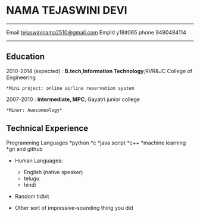 NAMA TEJASWINI DEVI
============

-------------------     ----------------------------
Email                   tejaswininama2510@gmail.com
EmpId                    y18it065
phone                    9490484114
-------------------     ----------------------------

Education
---------

2010-2014 (expected)
:   **B.tech,Information Technology**;RVR&JC College of Engineering

    *Mini project: online airline reservation system

2007-2010
:   **Intermediate, MPC**; Gayatri junior college
   

    *Minor: Awesomeology*



Technical Experience
--------------------
Programming Languages
*python
*c
*java script
*c++
*machine learning
*git and github

* Human Languages:

     * English (native speaker)
     * telugu
     * hindi
* Random tidbit

* Other sort of impressive-sounding thing you did

